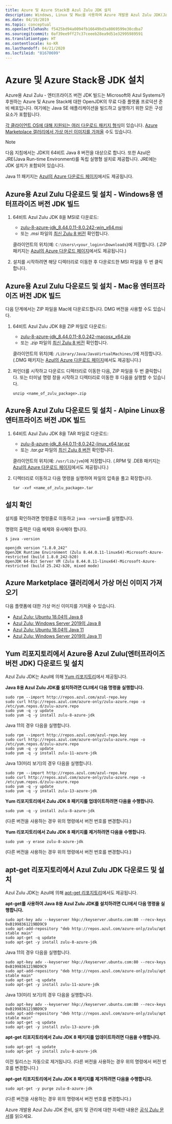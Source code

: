 ```yaml
---
title: Azure 및 Azure Stack용 Azul Zulu JDK 설치
description: Windows, Linux 및 Mac을 사용하여 Azure 개발용 Azul Zulu JDK(Java Development Kit)를 설치하는 방법
ms.date: 04/19/2019
ms.topic: conceptual
ms.openlocfilehash: f5425bd94a0094fb16649bd3a8069599e30cdba7
ms.sourcegitcommit: 0af39ee9ff27c37ceeeb28ea9d51e32995989591
ms.translationtype: HT
ms.contentlocale: ko-KR
ms.lasthandoff: 04/21/2020
ms.locfileid: "81670699"
---
```

# <a name="install-the-jdk-for-azure-and-azure-stack"></a>Azure 및 Azure Stack용 JDK 설치

Azure용 Azul Zulu - 엔터프라이즈 버전 JDK 빌드는 Microsoft와 Azul Systems가 후원하는 Azure 및 Azure Stack에 대한 OpenJDK의 무료 다중 플랫폼 프로덕션 준비 배포입니다. 여기에는 Java SE 애플리케이션을 빌드하고 실행하기 위한 모든 구성 요소가 포함됩니다.

[각 클라이언트 OS에 대해 지원되는 여러 다운로드 패키지 형식](https://www.azul.com/downloads/azure-only/zulu/)이 있습니다. [Azure Marketplace 갤러리에서 가상 머신 이미지를 가져올](#get-virtual-machine-images-from-the-azure-marketplace-gallery) 수도 있습니다.

> [!NOTE]
> 다음 지침에서는 JDK의 64비트 Java 8 버전을 대상으로 합니다. 또한 Azul은 JRE(Java Run-time Environment)를 독립 실행형 설치로 제공합니다. JRE에는 JDK 설치가 포함되어 있습니다.
>
> Java 11 패키지는 [Azul의 Azure 다운로드 페이지](https://www.azul.com/downloads/azure-only/zulu/)에서도 제공됩니다.

## <a name="download-and-install-the-azul-zulu-for-azure---enterprise-edition-jdk-builds-for-windows"></a>Azure용 Azul Zulu 다운로드 및 설치 - Windows용 엔터프라이즈 버전 JDK 빌드

1. 64비트 Azul Zulu JDK 8을 MSI로 다운로드:

   * [zulu-8-azure-jdk_8.44.0.11-8.0.242-win_x64.msi](http://repos.azul.com/azure-only/zulu/packages/zulu-8/8u242/zulu-8-azure-jdk_8.44.0.11-8.0.242-win_x64.msi)
   * 또는 *.msi* 파일의 [최신 Zulu 8 버전](http://repos.azul.com/azure-only/zulu/packages/zulu-8) 확인합니다.

   클라이언트의 위치(예: `C:\Users\<your_login>\Downloads`)에 저장합니다. (.ZIP 패키지는 [Azul의 Azure 다운로드 페이지](https://www.azul.com/downloads/azure-only/zulu/)에서도 제공됩니다.)

2. 설치를 시작하려면 해당 디렉터리로 이동한 후 다운로드한 MSI 파일을 두 번 클릭합니다.

## <a name="download-and-install-the-azul-zulu-for-azure---enterprise-edition-jdk-builds-for-mac"></a>Azure용 Azul Zulu 다운로드 및 설치 - Mac용 엔터프라이즈 버전 JDK 빌드

다음 단계에서는 ZIP 파일을 Mac에 다운로드합니다. DMG 버전을 사용할 수도 있습니다.

1. 64비트 Azul Zulu JDK 8을 ZIP 파일로 다운로드:

   * [zulu-8-azure-jdk_8.44.0.11-8.0.242-macosx_x64.zip](http://repos.azul.com/azure-only/zulu/packages/zulu-8/8u242/zulu-8-azure-jdk_8.44.0.11-8.0.242-macosx_x64.zip)
   * 또는 *.zip* 파일의 [최신 Zulu 8 버전](http://repos.azul.com/azure-only/zulu/packages/zulu-8) 확인합니다.

   클라이언트의 위치(예: `/Library/Java/JavaVirtualMachines/`)에 저장합니다. (.DMG 패키지는 [Azul의 Azure 다운로드 페이지](https://www.azul.com/downloads/azure-only/zulu/)에서도 제공됩니다.)

2. 파인더를 시작하고 다운로드 디렉터리로 이동한 다음, ZIP 파일을 두 번 클릭합니다. 또는 터미널 명령 창을 시작하고 디렉터리로 이동한 후 다음을 실행할 수 있습니다.

    ```cli
    unzip <name_of_zulu_package>.zip
    ```

## <a name="download-and-install-the-azul-zulu-for-azure---enterprise-edition-jdk-builds-for-alpine-linux"></a>Azure용 Azul Zulu 다운로드 및 설치 - Alpine Linux용 엔터프라이즈 버전 JDK 빌드

1. 64비트 Azul Zulu JDK 8을 TAR 파일로 다운로드:

   * [zulu-8-azure-jdk_8.44.0.11-8.0.242-linux_x64.tar.gz](http://repos.azul.com/azure-only/zulu/packages/zulu-8/8u242/zulu-8-azure-jdk_8.44.0.11-8.0.242-linux_x64.tar.gz)
   * 또는 *.tar.gz* 파일의 [최신 Zulu 8 버전](https://repos.azul.com/azure-only/zulu/packages/zulu-8) 확인합니다.

   클라이언트의 위치(예: `/usr/lib/jvm`)에 저장합니다. (.RPM 및 .DEB 패키지는 [Azul의 Azure 다운로드 페이지](https://www.azul.com/downloads/azure-only/zulu/)에서도 제공됩니다.)

2. 디렉터리로 이동하고 다음 명령을 실행하여 파일의 압축을 풀고 확장합니다.

    ```cli
    tar -xvf <name_of_zulu_package>.tar
    ```

## <a name="confirm-your-installation"></a>설치 확인

설치를 확인하려면 명령줄로 이동하고 `java -version`를 실행합니다.

명령의 출력은 다음 예제와 유사해야 합니다.

```cli
$ java -version

openjdk version "1.8.0_242"
OpenJDK Runtime Environment (Zulu 8.44.0.11-linux64)-Microsoft-Azure-restricted (build 1.8.0_242-b20)
OpenJDK 64-Bit Server VM (Zulu 8.44.0.11-linux64)-Microsoft-Azure-restricted (build 25.242-b20, mixed mode)
```

## <a name="get-virtual-machine-images-from-the-azure-marketplace-gallery"></a>Azure Marketplace 갤러리에서 가상 머신 이미지 가져오기

다음 플랫폼에 대한 가상 머신 이미지를 가져올 수 있습니다.

* [Azul Zulu: Ubuntu 18.04의 Java 8](https://azuremarketplace.microsoft.com/marketplace/apps/azul.azul-zulu8-ubuntu-1804)
* [Azul Zulu: Windows Server 2019의 Java 8](https://azuremarketplace.microsoft.com/marketplace/apps/azul.azul-zulu8-windows-2019)
* [Azul Zulu: Ubuntu 18.04의 Java 11](https://azuremarketplace.microsoft.com/marketplace/apps/azul.azul-zulu11-ubuntu-1804)
* [Azul Zulu: Windows Server 2019의 Java 11](https://azuremarketplace.microsoft.com/marketplace/apps/azul.azul-zulu11-windows-2019)

## <a name="download-and-install-the-azul-zulu-for-azure---enterprise-edition-jdks-from-a-yum-repository"></a>Yum 리포지토리에서 Azure용 Azul Zulu(엔터프라이즈 버전 JDK) 다운로드 및 설치

Azul Zulu JDK는 Azul에 의해 [Yum 리포지토리](https://repos.azul.com/azure-only/zulu-azure.repo)에서 제공됩니다.

**Java 8용 Azul Zulu JDK를 설치하려면 CLI에서 다음 명령을 실행합니다.**

```cli
sudo rpm --import http://repos.azul.com/azul-repo.key
sudo curl http://repos.azul.com/azure-only/zulu-azure.repo -o /etc/yum.repos.d/zulu-azure.repo
sudo yum -q -y update
sudo yum -q -y install zulu-8-azure-jdk
```

Java 11의 경우 다음을 실행합니다.

```cli
sudo rpm --import http://repos.azul.com/azul-repo.key
sudo curl http://repos.azul.com/azure-only/zulu-azure.repo -o /etc/yum.repos.d/zulu-azure.repo
sudo yum -q -y update
sudo yum -q -y install zulu-11-azure-jdk
```

Java 13(미리 보기)의 경우 다음을 실행합니다.

```cli
sudo rpm --import http://repos.azul.com/azul-repo.key
sudo curl http://repos.azul.com/azure-only/zulu-azure.repo -o /etc/yum.repos.d/zulu-azure.repo
sudo yum -q -y update
sudo yum -q -y install zulu-13-azure-jdk
```

**Yum 리포지토리에서 Zulu JDK 8 패키지를 업데이트하려면 다음을 수행합니다.**

```cli
sudo yum -q -y install zulu-8-azure-jdk
```

(다른 버전을 사용하는 경우 위의 명령에서 버전 번호를 변경합니다.)

**Yum 리포지토리에서 Zulu JDK 8 패키지를 제거하려면 다음을 수행합니다.**

```cli
sudo yum -y erase zulu-8-azure-jdk
```

(다른 버전을 사용하는 경우 위의 명령에서 버전 번호를 변경합니다.)

## <a name="download-and-install-the-azul-zulu-jdks-from-an-apt-get-repository"></a>apt-get 리포지토리에서 Azul Zulu JDK 다운로드 및 설치

Azul Zulu JDK는 Azul에 의해 [apt-get 리포지토리](https://repos.azul.com/azure-only/zulu/apt)에서도 제공됩니다.

**apt-get를 사용하여 Java 8용 Azul Zulu JDK를 설치하려면 CLI에서 다음 명령을 실행합니다.**

```cli
sudo apt-key adv --keyserver hkp://keyserver.ubuntu.com:80 --recv-keys 0xB1998361219BD9C9
sudo apt-add-repository "deb http://repos.azul.com/azure-only/zulu/apt stable main"
sudo apt-get -q update
sudo apt-get -y install zulu-8-azure-jdk
```

Java 11의 경우 다음을 실행합니다.

```cli
sudo apt-key adv --keyserver hkp://keyserver.ubuntu.com:80 --recv-keys 0xB1998361219BD9C9
sudo apt-add-repository "deb http://repos.azul.com/azure-only/zulu/apt stable main"
sudo apt-get -q update
sudo apt-get -y install zulu-11-azure-jdk
```

Java 13(미리 보기)의 경우 다음을 실행합니다.

```cli
sudo apt-key adv --keyserver hkp://keyserver.ubuntu.com:80 --recv-keys 0xB1998361219BD9C9
sudo apt-add-repository "deb http://repos.azul.com/azure-only/zulu/apt stable main"
sudo apt-get -q update
sudo apt-get -y install zulu-13-azure-jdk
```

**apt-get 리포지토리에서 Zulu JDK 8 패키지를 업데이트하려면 다음을 수행합니다.**

```cli
sudo apt-get -q update
sudo apt-get -y install zulu-8-azure-jdk
```

이전 릴리스는 자동으로 제거됩니다.
(다른 버전을 사용하는 경우 위의 명령에서 버전 번호를 변경합니다.)

**apt-get 리포지토리에서 Zulu JDK 8 패키지를 제거하려면 다음을 수행합니다.**

```cli
sudo apt-get -y purge zulu-8-azure-jdk
```

(다른 버전을 사용하는 경우 위의 명령에서 버전 번호를 변경합니다.)

Azure 개발용 Azul Zulu JDK 준비, 설치 및 관리에 대한 자세한 내용은 [공식 Zulu 문서](https://docs.azul.com/zulu/zuludocs/index.htm)를 읽으세요.

